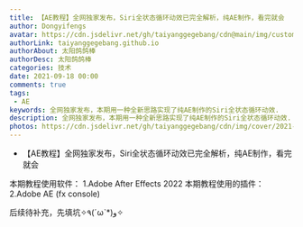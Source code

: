 ```yaml
---
title: 【AE教程】全网独家发布，Siri全状态循环动效已完全解析，纯AE制作，看完就会
author: Dongyifengs
avatar: https://cdn.jsdelivr.net/gh/taiyanggegebang/cdn@main/img/custom/avatar.jpg
authorLink: taiyanggegebang.github.io
authorAbout: 太阳鸽鸽棒
authorDesc: 太阳鸽鸽棒
categories: 技术
date: 2021-09-18 00:00
comments: true
tags: 
 - AE
keywords: 全网独家发布，本期用一种全新思路实现了纯AE制作的Siri全状态循环动效.
description: 全网独家发布，本期用一种全新思路实现了纯AE制作的Siri全状态循环动效.
photos: https://cdn.jsdelivr.net/gh/taiyanggegebang/cdn/img/cover/2021-09-18.webp
---
```


 - 【AE教程】全网独家发布，Siri全状态循环动效已完全解析，纯AE制作，看完就会

 本期教程使用软件：
    1.Adobe After Effects 2022
 本期教程使用的插件：
    2.Adobe AE (fx console)


后续待补充，先填坑✧٩(ˊωˋ*)و✧

